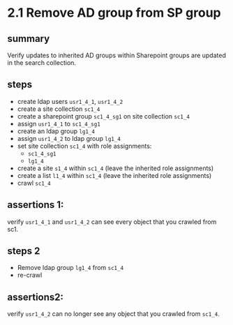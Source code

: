 # 2.1 Remove AD group from SP group

## summary

Verify updates to inherited AD groups within Sharepoint groups are updated in the search collection.

## steps

* create ldap users `usr1_4_1`, `usr1_4_2`
* create a site collection `sc1_4`
* create a sharepoint group `sc1_4_sg1` on site collection `sc1_4`
* assign `usr1_4_1` to `sc1_4_sg1`
* create an ldap group `lg1_4`
* assign `usr1_4_2` to ldap group `lg1_4`
* set site collection `sc1_4` with role assignments:
  * `sc1_4_sg1`
  * `lg1_4`
* create a site `s1_4` within `sc1_4` (leave the inherited role assignments)
* create a list `l1_4` within `sc1_4` (leave the inherited role assignments)
* crawl `sc1_4`

## assertions 1:

verify `usr1_4_1` and `usr1_4_2` can see every object that you crawled from sc1.

## steps 2

* Remove ldap group `lg1_4` from `sc1_4` 
* re-crawl

## assertions2:

verify `usr1_4_2` can no longer see any object that you crawled from `sc1_4`.
